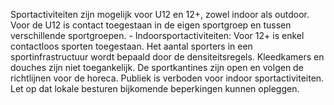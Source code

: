 Sportactiviteiten zijn mogelijk voor U12 en 12+, zowel indoor als outdoor.
Voor de U12 is contact toegestaan in de eigen sportgroep en tussen verschillende sportgroepen. - Indoorsportactiviteiten: Voor 12+ is enkel contactloos sporten toegestaan.
Het aantal sporters in een sportinfrastructuur wordt bepaald door de densiteitsregels.
Kleedkamers en douches zijn niet toegankelijk.
De sportkantines zijn open en volgen de richtlijnen voor de horeca.
Publiek is verboden voor indoor sportactiviteiten.
Let op dat lokale besturen bijkomende beperkingen kunnen opleggen.
